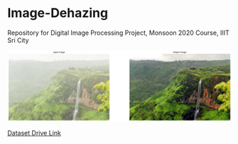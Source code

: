# Image-Dehazing
Repository for Digital Image Processing Project, Monsoon 2020 Course, IIIT Sri City 

![img](/Dataset/op/haze4.jpg_op.png)

[Dataset Drive Link](https://drive.google.com/drive/folders/1MW677_x2sCf2c4mIDnq9qxTByoUpijGK?usp=sharing)